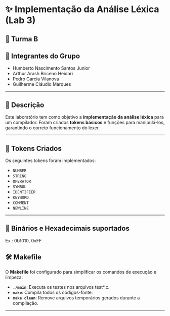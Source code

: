 # ✨ Implementação da Análise Léxica (Lab 3)

## 🏫 Turma B

## 👥 Integrantes do Grupo
- Humberto Nascimento Santos Junior
- Arthur Arash Briceno Heidari
- Pedro Garcia Vilanova
- Guilherme Cláudio Marques

---

## 📖 Descrição

Este laboratório tem como objetivo a **implementação da análise léxica** para um compilador. Foram criados **tokens básicos** e funções para manipulá-los, garantindo o correto funcionamento do lexer.

---

## 🔑 Tokens Criados
Os seguintes tokens foram implementados:

- `NUMBER` 
- `STRING` 
- `OPERATOR`  
- `SYMBOL` 
- `IDENTIFIER` 
- `KEYWORD` 
- `COMMENT` 
- `NEWLINE` 

---

## 🔑 Binários e Hexadecimais suportados
Ex.: 0b1010, 0xFF

## 🛠️ Makefile

O **Makefile** foi configurado para simplificar os comandos de execução e limpeza:

- **`./main`**: Executa os testes nos arquivos test*.c.
- **`make`**: Compila todos os códigos-fonte.
- **`make clean`**: Remove arquivos temporários gerados durante a compilação.

---